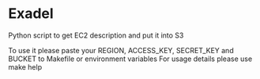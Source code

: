 # Exadel
Python script to get EC2 description and put it into S3

To use it please paste your REGION, ACCESS_KEY, SECRET_KEY and BUCKET to Makefile or environment variables
For usage details please use make help